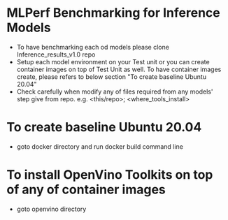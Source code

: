 # MLPerf Benchmarking for Inference Models
- To have benchmarking each od models please clone Inference_results_v1.0 repo
- Setup each model environment on your Test unit or you can create container images on top of Test Unit as well. To have container images create, please refers to below section "To create baseline Ubuntu 20.04"
- Check carefully when modify any of files required from any models' step give from repo. e.g. <this/repo>; <where_tools_install> 

# To create baseline Ubuntu 20.04 
- goto docker directory and run docker build command line

# To install OpenVino Toolkits on top of any of container images
- goto openvino directory
